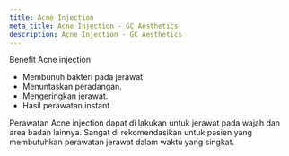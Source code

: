 ```yaml
---
title: Acne Injection
meta_title: Acne Injection - GC Aesthetics
description: Acne Injection - GC Aesthetics
---
```

Benefit Acne injection
- Membunuh bakteri pada jerawat
- Menuntaskan peradangan.
- Mengeringkan jerawat.
- Hasil perawatan instant

Perawatan Acne injection dapat di lakukan untuk jerawat pada wajah
dan area badan lainnya. Sangat di rekomendasikan untuk pasien yang
membutuhkan perawatan jerawat dalam waktu yang singkat.
